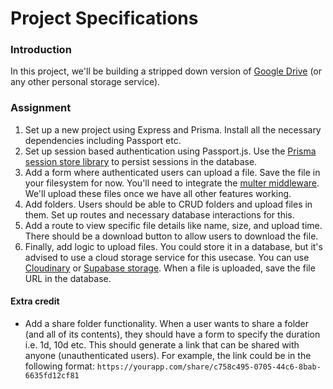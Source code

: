 <!-- Insert link to project -->

# Project Specifications

### Introduction

In this project, we'll be building a stripped down version of [Google Drive](https://www.google.com/drive/) (or any other personal storage service).

### Assignment

1. Set up a new project using Express and Prisma. Install all the necessary dependencies including Passport etc.
1. Set up session based authentication using Passport.js. Use the [Prisma session store library](https://github.com/kleydon/prisma-session-store#readme) to persist sessions in the database.
1. Add a form where authenticated users can upload a file. Save the file in your filesystem for now. You'll need to integrate the [multer middleware](https://github.com/expressjs/multer). We'll upload these files once we have all other features working.
1. Add folders. Users should be able to CRUD folders and upload files in them. Set up routes and necessary database interactions for this.
1. Add a route to view specific file details like name, size, and upload time. There should be a download button to allow users to download the file.
1. Finally, add logic to upload files. You could store it in a database, but it's advised to use a cloud storage service for this usecase. You can use [Cloudinary](https://cloudinary.com/) or [Supabase storage](https://supabase.com/docs/guides/storage). When a file is uploaded, save the file URL in the database.

#### Extra credit

- Add a share folder functionality. When a user wants to share a folder (and all of its contents), they should have a form to specify the duration i.e. 1d, 10d etc. This should generate a link that can be shared with anyone (unauthenticated users). For example, the link could be in the following format: `https://yourapp.com/share/c758c495-0705-44c6-8bab-6635fd12cf81`
